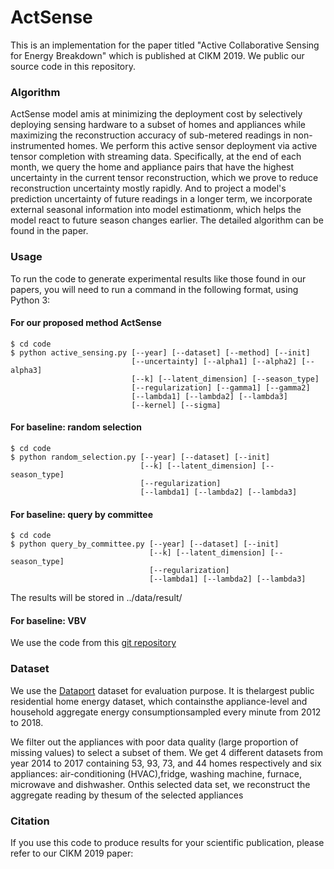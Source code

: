 # ActSense

This is an implementation for the paper titled "Active Collaborative Sensing for Energy Breakdown" which is published at CIKM 2019. We public our source code in this repository.

### Algorithm
ActSense model amis at minimizing the deployment cost by selectively deploying sensing hardware to a subset of homes and appliances while maximizing the reconstruction accuracy of sub-metered readings in non-instrumented homes.
We perform this active sensor deployment via active tensor completion with streaming data. Specifically, at the end of each month, we query the home and appliance pairs that have the highest uncertainty in the current tensor reconstruction, which we prove to reduce reconstruction uncertainty mostly rapidly. And to project a model's prediction uncertainty of future readings in a longer term, we incorporate external seasonal information into model estimationm, which helps the model react to future season changes earlier.
The detailed algorithm can be found in the paper.

### Usage
To run the code to generate experimental results like those found in our papers, you will need to run a command in the following format, using Python 3:

#### For our proposed method ActSense
```
$ cd code
$ python active_sensing.py [--year] [--dataset] [--method] [--init] 
                           [--uncertainty] [--alpha1] [--alpha2] [--alpha3]
                           [--k] [--latent_dimension] [--season_type] 
                           [--regularization] [--gamma1] [--gamma2]
                           [--lambda1] [--lambda2] [--lambda3]
                           [--kernel] [--sigma]
```
#### For baseline: random selection
```
$ cd code
$ python random_selection.py [--year] [--dataset] [--init] 
                             [--k] [--latent_dimension] [--season_type] 
                             [--regularization]
                             [--lambda1] [--lambda2] [--lambda3]
```
#### For baseline: query by committee
```
$ cd code
$ python query_by_committee.py [--year] [--dataset] [--init] 
                               [--k] [--latent_dimension] [--season_type] 
                               [--regularization]
                               [--lambda1] [--lambda2] [--lambda3]
```
The results will be stored in ../data/result/
#### For baseline: VBV
We use the code from this [git repository](https://github.com/qbzhao/BRTF)

### Dataset
We use the [Dataport](https://www.pecanstreet.org/dataport/) dataset for evaluation purpose. It is thelargest public residential home energy dataset, which containsthe appliance-level and household aggregate energy consumptionsampled every minute from 2012 to 2018.

 We filter out the appliances with poor data quality (large proportion of missing values) to select a subset of them. We get 4 different datasets from year 2014 to 2017 containing 53, 93, 73, and 44 homes respectively and six appliances: air-conditioning (HVAC),fridge, washing machine, furnace, microwave and dishwasher. Onthis selected data set, we reconstruct the aggregate reading by thesum of the selected appliances 

### Citation
If you use this code to produce results for your scientific publication, please refer to our CIKM 2019 paper:
